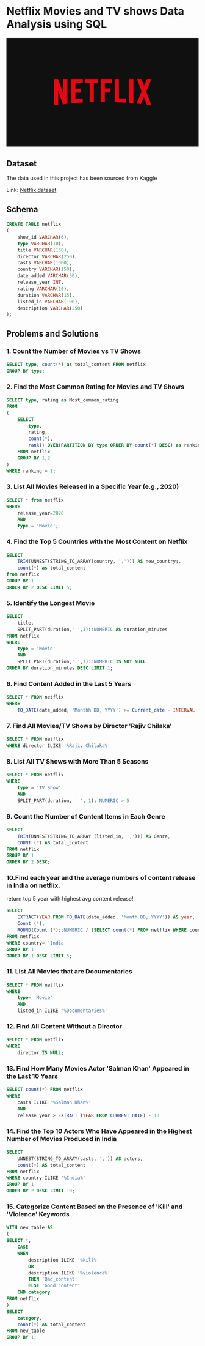 # Netflix Movies and TV shows Data Analysis using SQL

![Netflix logo](https://github.com/Maverick-0410/SQL_Netflix_Project/blob/main/Netflix_logo.jpg)

## Dataset
The data used in this project has been sourced from Kaggle

Link: [Netflix dataset](https://www.kaggle.com/datasets/shivamb/netflix-shows?resource=download)

## Schema

```sql
CREATE TABLE netflix 
(
	show_id VARCHAR(6),
	type VARCHAR(10),
	title VARCHAR(150),
	director VARCHAR(250),
	casts VARCHAR(1000),
	country VARCHAR(150),
	date_added VARCHAR(50),
	release_year INT,
	rating VARCHAR(10),
	duration VARCHAR(15),
	listed_in VARCHAR(100),
	description VARCHAR(250)
);
```

## Problems and Solutions

### 1. Count the Number of Movies vs TV Shows

```sql
SELECT type, count(*) as total_content FROM netflix
GROUP BY type;
```


### 2. Find the Most Common Rating for Movies and TV Shows

```sql
SELECT type, rating as Most_common_rating
FROM
(
	SELECT 
		type, 
		rating, 
		count(*), 
		rank() OVER(PARTITION BY type ORDER BY count(*) DESC) as ranking
	FROM netflix
	GROUP BY 1,2
)
WHERE ranking = 1;
```


### 3. List All Movies Released in a Specific Year (e.g., 2020)

```sql
SELECT * from netflix
WHERE 
	release_year=2020 
	AND 
	type = 'Movie';
```


### 4. Find the Top 5 Countries with the Most Content on Netflix

```sql
SELECT 
	TRIM(UNNEST(STRING_TO_ARRAY(country, ','))) AS new_country;, 
	count(*) as total_content 
from netflix
GROUP BY 1
ORDER BY 2 DESC LIMIT 5;
```


### 5. Identify the Longest Movie

```sql
SELECT 
	title,
	SPLIT_PART(duration,' ',1)::NUMERIC AS duration_minutes
FROM netflix
WHERE 
	type = 'Movie'
	AND
	SPLIT_PART(duration,' ',1)::NUMERIC IS NOT NULL
ORDER BY duration_minutes DESC LIMIT 1;
```


### 6. Find Content Added in the Last 5 Years

```sql
SELECT * FROM netflix
WHERE
	TO_DATE(date_added, 'Monthh DD, YYYY') >= Current_date - INTERVAL '5 years';
```


### 7. Find All Movies/TV Shows by Director 'Rajiv Chilaka'

```sql
SELECT * FROM netflix
WHERE director ILIKE '%Rajiv Chilaka%'
```


### 8. List All TV Shows with More Than 5 Seasons

```sql
SELECT * FROM netflix
WHERE 
	type = 'TV Show'
	AND
	SPLIT_PART(duration, ' ', 1)::NUMERIC > 5
```


### 9. Count the Number of Content Items in Each Genre

```sql
SELECT 
	TRIM(UNNEST(STRING_TO_ARRAY (listed_in, ','))) AS Genre,
	COUNT (*) AS total_content
FROM netflix
GROUP BY 1
ORDER BY 2 DESC;
```


### 10.Find each year and the average numbers of content release in India on netflix. 
return top 5 year with highest avg content release!

```sql
SELECT 
	EXTRACT(YEAR FROM TO_DATE(date_added, 'Month DD, YYYY')) AS year,
	Count (*),
	ROUND(Count (*)::NUMERIC / (SELECT count(*) FROM netflix WHERE country='India')::NUMERIC * 100, 2) AS avg_content_per_year
FROM netflix
WHERE country= 'India'
GROUP BY 1
ORDER BY 1 DESC LIMIT 5;
```


### 11. List All Movies that are Documentaries

```sql
SELECT * FROM netflix
WHERE
	type= 'Movie'
	AND
	listed_in ILIKE '%Documentaries%'
```


### 12. Find All Content Without a Director

```sql
SELECT * FROM netflix
WHERE
	director IS NULL;
```


### 13. Find How Many Movies Actor 'Salman Khan' Appeared in the Last 10 Years

```sql
SELECT count(*) FROM netflix
WHERE
	casts ILIKE '%Salman Khan%'
	AND
	release_year > EXTRACT (YEAR FROM CURRENT_DATE) - 10
```


### 14. Find the Top 10 Actors Who Have Appeared in the Highest Number of Movies Produced in India

```sql
SELECT 
	UNNEST(STRING_TO_ARRAY(casts, ',')) AS actors,
	count(*) AS total_content
FROM netflix
WHERE country ILIKE '%India%'
GROUP BY 1
ORDER BY 2 DESC LIMIT 10;
```


### 15. Categorize Content Based on the Presence of 'Kill' and 'Violence' Keywords

```sql
WITH new_table AS
(
SELECT *,
	CASE
	WHEN
		description ILIKE '%kill%'
		OR
		description ILIKE '%violence%'
		THEN 'Bad_content'
		ELSE 'Good_content'
	END category
FROM netflix
)
SELECT 
	category,
	count(*) AS total_content
FROM new_table
GROUP BY 1;
```




